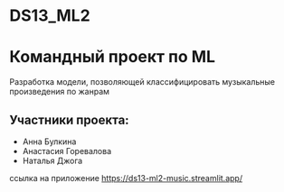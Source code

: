 # DS13_ML2
# Командный проект по ML
Разработка модели, позволяющей классифицировать музыкальные произведения по жанрам

## Участники проекта:
- Анна Булкина
- Анастасия Горевалова
- Наталья Джога

ссылка на приложение https://ds13-ml2-music.streamlit.app/ 
